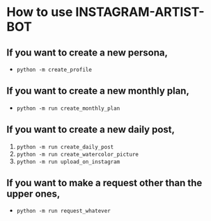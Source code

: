 # How to use INSTAGRAM-ARTIST-BOT

## If you want to create a new persona,
- `python -m create_profile`

## If you want to create a new monthly plan,
- `python -m run create_monthly_plan`

## If you want to create a new daily post,
1. `python -m run create_daily_post`
2. `python -m run create_watercolor_picture`
3. `python -m run upload_on_instagram`

## If you want to make a request other than the upper ones,
- `python -m run request_whatever`
